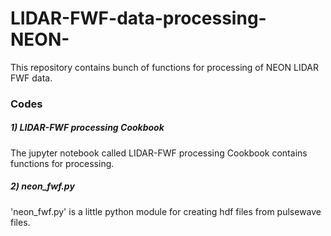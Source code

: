 # LIDAR-FWF-data-processing-NEON-
This repository contains bunch of functions for processing of NEON LIDAR FWF data.
### Codes
##### 1) LIDAR-FWF processing Cookbook
The jupyter notebook called LIDAR-FWF processing Cookbook contains functions for processing.
##### 2) neon_fwf.py
'neon_fwf.py' is a little python module for creating hdf files from pulsewave files.
